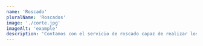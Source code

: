 ```yaml
---
name: 'Roscado'
pluralName: 'Roscados'
image: './corte.jpg'
imageAlt: 'example'
description: 'Contamos con el servicio de roscado capaz de realizar los productos que nuestros clientes necesiten para la realización de sus proyectos. hacemos roscas de todo tipo como cónica y paralela en NTP e hilo fino.'
---
```

